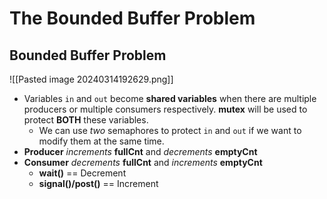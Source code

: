 # The Bounded Buffer Problem
## Bounded Buffer Problem
![[Pasted image 20240314192629.png]]
- Variables `in` and `out` become **shared variables** when there are multiple producers or multiple consumers respectively. **mutex** will be used to protect **BOTH** these variables. 
	- We can use *two* semaphores to protect `in` and `out` if we want to modify them at the same time.
- **Producer** *increments* **fullCnt** and *decrements* **emptyCnt**
- **Consumer** *decrements* **fullCnt** and *increments* **emptyCnt**
	- **wait()** == Decrement
	- **signal()/post()** == Increment
